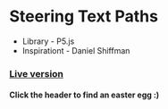# Steering Text Paths
* Library - P5.js
* Inspirationt - Daniel Shiffman
### [Live version](https://mkrupauskas.github.io/Steering-Text-Paths/)
#### Click the header to find an easter egg :)
